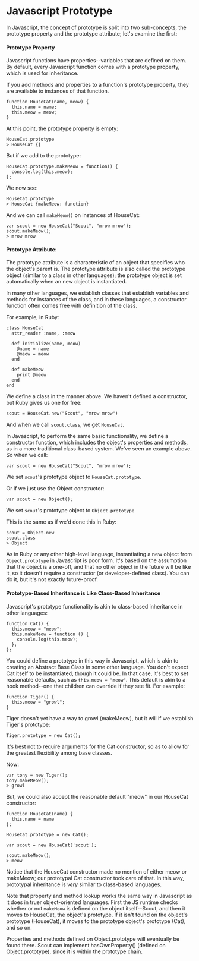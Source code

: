 # Javascript Prototype

In Javascript, the concept of prototype is split into two sub-concepts, the prototype property and the prototype attribute; let's examine the first:

#### Prototype Property
Javascript functions have properties--variables that are defined on them. By default, every Javascript function comes with a prototype property, which is used for inheritance.

If you add methods and properties to a function's prototype property, they are available to instances of that function.

	function HouseCat(name, meow) {
	  this.name = name;
	  this.meow = meow;
	}
	
At this point, the prototype property is empty:

	HouseCat.prototype
	> HouseCat {}
	
But if we add to the prototype:

	HouseCat.prototype.makeMeow = function() {
	  console.log(this.meow);
	};
	
We now see:

	HouseCat.prototype
	> HouseCat {makeMeow: function}
	
And we can call `makeMeow()` on instances of HouseCat:

	var scout = new HouseCat("Scout", "mrow mrow");
	scout.makeMeow();
	> mrow mrow
	
#### Prototype Attribute:
The prototype attribute is a characteristic of an object that specifies who the object's parent is. The prototype attribute is also called the prototype object (similar to a class in other languages); the prototype object is set automatically when an new object is instantiated.

In many other languages, we establish classes that establish variables and methods for instances of the class, and in these languages, a constructor function often comes free with definition of the class.

For example, in Ruby:

	class HouseCat
	  attr_reader :name, :meow
	  
	  def initialize(name, meow)
	    @name = name
	    @meow = meow
	  end 
	  
	  def makeMeow
	    print @meow
	  end
	end
	
We define a class in the manner above. We haven't defined a constructor, but Ruby gives us one for free:

	scout = HouseCat.new("Scout", "mrow mrow")
	
And when we call `scout.class`, we get `HouseCat`.

In Javascript, to perform the same basic functionality, we define a constructor function, which includes the object's properties and methods, as in a more traditional class-based system. We've seen an example above. So when we call:

	var scout = new HouseCat("Scout", "mrow mrow");
	
We set `scout`'s prototype object to `HouseCat.prototype`.

Or if we just use the Object constructor:

	var scout = new Object();
	
We set `scout`'s prototype object to `Object.prototype`

This is the same as if we'd done this in Ruby:

	scout = Object.new
	scout.class
	> Object
	
As in Ruby or any other high-level language, instantiating a new object from `Object.prototype` in Javascript is poor form. It's based on the assumption that the object is a one-off, and that no other object in the future will be like it, so it doesn't require a constructor (or developer-defined class). You can do it, but it's not exactly future-proof. 

#### Prototype-Based Inheritance is Like Class-Based Inheritance
Javascript's prototype functionality is akin to class-based inheritance in other languages:

	function Cat() {
	  this.meow = "meow";
	  this.makeMeow = function () {
	    console.log(this.meow);
	  };
	};
	
You could define a prototype in this way in Javascript, which is akin to creating an Abstract Base Class in some other language. You don't expect Cat itself to be instantiated, though it could be. In that case, it's best to set reasonable defaults, such as `this.meow = "meow"`. This default is akin to a hook method--one that children can override if they see fit. For example:

	function Tiger() {
	  this.meow = "growl";
	}
	
Tiger doesn't yet have a way to growl (makeMeow), but it will if we establish Tiger's prototype:

	Tiger.prototype = new Cat();
	
It's best not to require arguments for the Cat constructor, so as to allow for the greatest flexibility among base classes.

Now:

	var tony = new Tiger();
	tony.makeMeow();
	> growl
	
But, we could also accept the reasonable default "meow" in our HouseCat constructor:

	function HouseCat(name) {
	  this.name = name
	};
	
	HouseCat.prototype = new Cat();
	
	var scout = new HouseCat('scout');
	
	scout.makeMeow();
	> meow
	
Notice that the HouseCat constructor made no mention of either meow or makeMeow; our prototypal Cat constructor took care of that. In this way, prototypal inheritance is _very_ similar to class-based languages. 

Note that property and method lookup works the same way in Javascript as it does in truer object-oriented languages. First the JS runtime checks whether or not `makeMeow` is defined on the object itself--Scout, and then it moves to HouseCat, the object's prototype. If it isn't found on the object's prototype (HouseCat), it moves to the prototype object's prototype (Cat), and so on. 

Properties and methods defined on Object.prototype will eventually be found there. Scout can implement hasOwnProperty() (defined on Object.prototype), since it is within the prototype chain. 
	